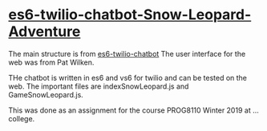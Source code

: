 # <a href="https://github.com/LisaWang8601/ChatBot-SnowLeopardAdventure" target="_blank">es6-twilio-chatbot-Snow-Leopard-Adventure</a>

The main structure is from <a href="https://github.com/rhildred/es6-twilio-chatbot" target="_blank">es6-twilio-chatbot</a>
The user interface for the web was from Pat Wilken.

THe chatbot is written in es6 and vs6 for twilio and can be tested on the web. The important files are indexSnowLeopard.js and GameSnowLeopard.js.

This was done as an assignment for the course PROG8110 Winter 2019 at ... college.





